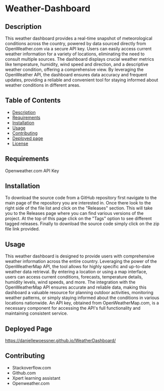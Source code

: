 # Weather-Dashboard

  ## Description

This weather dashboard provides a real-time snapshot of meteorological conditions across the country, powered by data sourced directly from OpenWeather.com via a secure API key. Users can easily access current weather information for a variety of locations, eliminating the need to consult multiple sources. The dashboard displays crucial weather metrics like temperature, humidity, wind speed and direction, and a descriptive weather condition, offering a comprehensive view. By leveraging the OpenWeather API, the dashboard ensures data accuracy and frequent updates, providing a reliable and convenient tool for staying informed about weather conditions in different areas.


  ## Table of Contents
  * [Description](#Description)
  * [Requirements](#Requirements)
  * [Installation](#installation)
  * [Usage](#usage)
  * [Contributing](#contributing)
  * [Deployed page](#deployedpage)
  * [License](#license)

  ## Requirements
Openweather.com API Key

  ## Installation
To download the source code from a GitHub repository first navigate to the main page of the repository you are interested in. Once there look to the right side of the file list and click on the "Releases" section. This will take you to the Releases page where you can find various versions of the project. At the top of this page click on the "Tags" option to see different tagged releases. Finally to download the source code simply click on the zip file link provided.

  ## Usage
This weather dashboard is designed to provide users with comprehensive weather information across the entire country. Leveraging the power of the OpenWeatherMap API, the tool allows for highly specific and up-to-date weather data retrieval. By entering a location or using a map interface, users can access current conditions, forecasts, temperature details, humidity levels, wind speeds, and more. The integration with the OpenWeatherMap API ensures accurate and reliable data, making this dashboard a valuable resource for planning outdoor activities, monitoring weather patterns, or simply staying informed about the conditions in various locations nationwide. An API key, obtained from OpenWeatherMap.com, is a necessary component for accessing the API's full functionality and maintaining consistent service.

## Deployed Page
https://daniellewoessner.github.io/WeatherDashboard/

  ## Contributing
  * Stackoverflow.com
  * Github.com
  * Xpert learning assistant
  * Openweather.com

 
